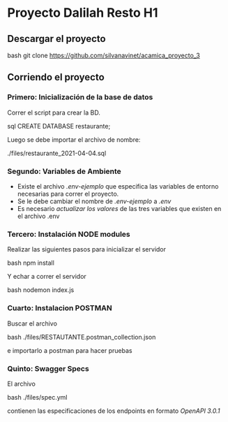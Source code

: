 # Proyecto Dalilah Resto H1

## Descargar el proyecto

bash
git clone https://github.com/silvanavinet/acamica_proyecto_3


## Corriendo el proyecto

### Primero: Inicialización de la base de datos
Correr el script para crear la BD.

sql
CREATE DATABASE restaurante;


Luego se debe importar el archivo de nombre: 


./files/restaurante_2021-04-04.sql


### Segundo:  Variables de Ambiente

- Existe el archivo *.env-ejemplo* que especifica las variables de entorno necesarias para correr el proyecto.
- Se le debe cambiar el nombre de *.env-ejemplo* a *.env*
- Es necesario *actualizar los valores* de las tres variables que existen en el archivo .env

### Tercero:  Instalación NODE modules 

Realizar las siguientes pasos para inicializar el servidor

bash
npm install


Y echar a correr el servidor

bash
nodemon index.js 


### Cuarto: Instalacion POSTMAN
Buscar el archivo 

bash
./files/RESTAUTANTE.postman_collection.json 


e importarlo  a postman para hacer pruebas

### Quinto: Swagger Specs

El archivo

bash
./files/spec.yml


contienen las especificaciones de los endpoints en formato *OpenAPI 3.0.1*